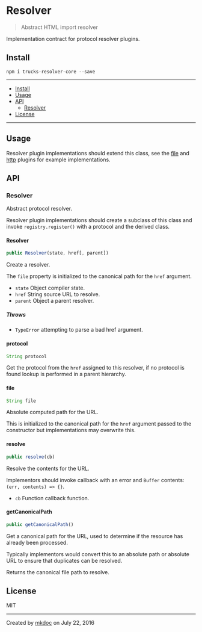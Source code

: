 # Resolver

> Abstract HTML import resolver

Implementation contract for protocol resolver plugins.

## Install

```
npm i trucks-resolver-core --save
```

---

- [Install](#install)
- [Usage](#usage)
- [API](#api)
  - [Resolver](#resolver)
- [License](#license)

---

## Usage

Resolver plugin implementations should extend this class, see the [file][resolver-file] and [http][resolver-http] plugins for example implementations.

## API

### Resolver

Abstract protocol resolver.

Resolver plugin implementations should create a subclass of this class and
invoke `registry.register()` with a protocol and the derived class.

#### Resolver

```javascript
public Resolver(state, href[, parent])
```

Create a resolver.

The `file` property is initialized to the canonical path for
the `href` argument.

* `state` Object compiler state.
* `href` String source URL to resolve.
* `parent` Object a parent resolver.

##### Throws

* `TypeError` attempting to parse a bad href argument.

#### protocol

```javascript
String protocol
```

Get the protocol from the `href` assigned to this
resolver, if no protocol is found lookup is performed
in a parent hierarchy.

#### file

```javascript
String file
```

Absolute computed path for the URL.

This is initialized to the canonical path for the `href` argument
passed to the constructor but implementations may overwrite this.

#### resolve

```javascript
public resolve(cb)
```

Resolve the contents for the URL.

Implementors should invoke callback with an error and `Buffer` contents:
`(err, contents) => {}`.

* `cb` Function callback function.

#### getCanonicalPath

```javascript
public getCanonicalPath()
```

Get a canonical path for the URL, used to determine if the
resource has already been processed.

Typically implementors would convert this to an absolute path or
absolute URL to ensure that duplicates can be resolved.

Returns the canonical file path to resolve.

## License

MIT

---

Created by [mkdoc](https://github.com/mkdoc/mkdoc) on July 22, 2016

[trucks]: https://github.com/tmpfs/trucks
[trucks-cli]: https://github.com/tmpfs/trucks/blob/master/packages/trucks-cli
[skatejs]: https://github.com/skatejs/skatejs
[webcomponents]: https://github.com/w3c/webcomponents
[shadow-dom]: https://w3c.github.io/webcomponents/spec/shadow/
[custom-elements]: https://www.w3.org/TR/custom-elements/
[html-imports]: https://w3c.github.io/webcomponents/spec/imports/
[html-templates]: https://html.spec.whatwg.org/multipage/scripting.html#the-template-element
[polymer]: https://www.polymer-project.org/1.0/
[react]: https://facebook.github.io/react/
[react-webcomponents]: https://github.com/facebook/react/issues/5052
[react-integration]: https://github.com/skatejs/react-integration
[mozilla-webcomponents]: https://hacks.mozilla.org/2014/12/mozilla-and-web-components/
[csp]: http://content-security-policy.com/
[npm]: https://www.npmjs.com/
[postcss]: https://github.com/postcss/postcss
[mkdoc]: https://github.com/mkdoc/mkdoc
[mkapi]: https://github.com/mkdoc/mkapi
[mkparse]: https://github.com/mkdoc/mkparse
[jshint]: http://jshint.com
[jscs]: http://jscs.info
[sources]: https://github.com/tmpfs/trucks/blob/master/packages/plugin-sources
[load]: https://github.com/tmpfs/trucks/blob/master/packages/plugin-load
[parse]: https://github.com/tmpfs/trucks/blob/master/packages/plugin-parse
[transform]: https://github.com/tmpfs/trucks/blob/master/packages/plugin-transform
[generate]: https://github.com/tmpfs/trucks/blob/master/packages/plugin-generate
[write]: https://github.com/tmpfs/trucks/blob/master/packages/plugin-write
[transform-csp]: https://github.com/tmpfs/trucks/blob/master/packages/transform-csp
[skate]: https://github.com/tmpfs/trucks/blob/master/packages/transform-skate
[stylus]: https://github.com/tmpfs/trucks/blob/master/packages/transform-stylus
[less]: https://github.com/tmpfs/trucks/blob/master/packages/transform-less
[sass]: https://github.com/tmpfs/trucks/blob/master/packages/transform-sass
[trim]: https://github.com/tmpfs/trucks/blob/master/packages/transform-trim
[tree]: https://github.com/tmpfs/trucks/blob/master/packages/transform-tree
[style-extract]: https://github.com/tmpfs/trucks/blob/master/packages/transform-style-extract
[style-inject]: https://github.com/tmpfs/trucks/blob/master/packages/transform-style-inject
[resolver-core]: https://github.com/tmpfs/trucks/blob/master/packages/resolver-core
[resolver-file]: https://github.com/tmpfs/trucks/blob/master/packages/resolver-file
[resolver-http]: https://github.com/tmpfs/trucks/blob/master/packages/resolver-http
[less-css]: http://lesscss.org/
[sass-css]: http://sass-lang.com/
[stylus-css]: http://stylus-lang.com/
[node-sass]: https://github.com/sass/node-sass
[archy]: https://github.com/substack/node-archy


